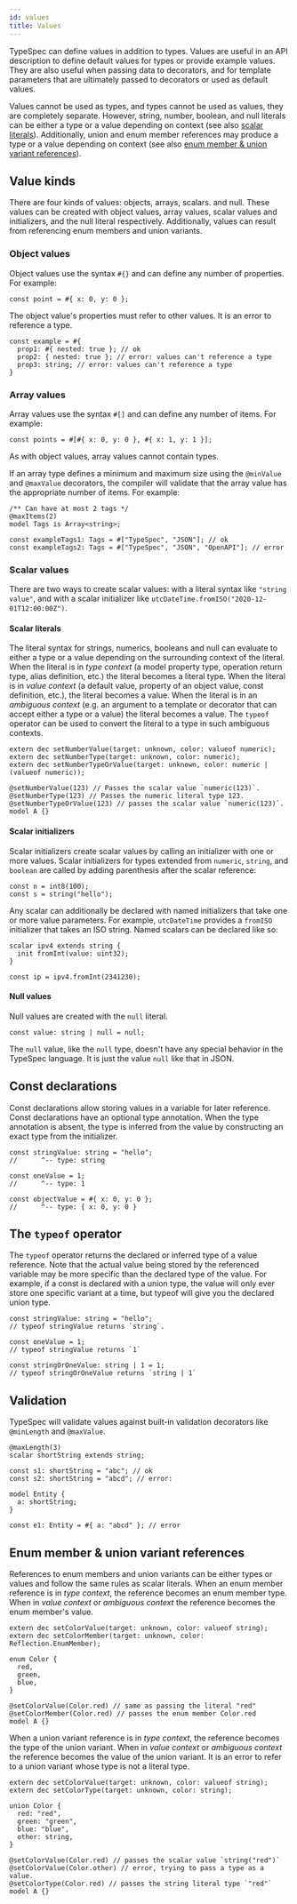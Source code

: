```yaml
---
id: values
title: Values
---
```


TypeSpec can define values in addition to types. Values are useful in an API description to define default values for types or provide example values. They are also useful when passing data to decorators, and for template parameters that are ultimately passed to decorators or used as default values.

Values cannot be used as types, and types cannot be used as values, they are completely separate. However, string, number, boolean, and null literals can be either a type or a value depending on context (see also [scalar literals](#scalar-literals)). Additionally, union and enum member references may produce a type or a value depending on context (see also [enum member &amp; union variant references](#enum-member--union-variant-references)).

## Value kinds

There are four kinds of values: objects, arrays, scalars. and null. These values can be created with object values, array values, scalar values and initializers, and the null literal respectively. Additionally, values can result from referencing enum members and union variants.

### Object values

Object values use the syntax `#{}` and can define any number of properties. For example:

```typespec
const point = #{ x: 0, y: 0 };
```

The object value's properties must refer to other values. It is an error to reference a type.

```typespec
const example = #{
  prop1: #{ nested: true }; // ok
  prop2: { nested: true }; // error: values can't reference a type
  prop3: string; // error: values can't reference a type
}
```

### Array values

Array values use the syntax `#[]` and can define any number of items. For example:

```typespec
const points = #[#{ x: 0, y: 0 }, #{ x: 1, y: 1 }];
```

As with object values, array values cannot contain types.

If an array type defines a minimum and maximum size using the `@minValue` and `@maxValue` decorators, the compiler will validate that the array value has the appropriate number of items. For example:

```typespec
/** Can have at most 2 tags */
@maxItems(2)
model Tags is Array<string>;

const exampleTags1: Tags = #["TypeSpec", "JSON"]; // ok
const exampleTags2: Tags = #["TypeSpec", "JSON", "OpenAPI"]; // error
```

### Scalar values

There are two ways to create scalar values: with a literal syntax like `"string value"`, and with a scalar initializer like `utcDateTime.fromISO("2020-12-01T12:00:00Z")`.

#### Scalar literals

The literal syntax for strings, numerics, booleans and null can evaluate to either a type or a value depending on the surrounding context of the literal. When the literal is in _type context_ (a model property type, operation return type, alias definition, etc.) the literal becomes a literal type. When the literal is in _value context_ (a default value, property of an object value, const definition, etc.), the literal becomes a value. When the literal is in an _ambiguous context_ (e.g. an argument to a template or decorator that can accept either a type or a value) the literal becomes a value. The `typeof` operator can be used to convert the literal to a type in such ambiguous contexts.

```typespec
extern dec setNumberValue(target: unknown, color: valueof numeric);
extern dec setNumberType(target: unknown, color: numeric);
extern dec setNumberTypeOrValue(target: unknown, color: numeric | (valueof numeric));

@setNumberValue(123) // Passes the scalar value `numeric(123)`.
@setNumberType(123) // Passes the numeric literal type 123.
@setNumberTypeOrValue(123) // passes the scalar value `numeric(123)`.
model A {}
```

#### Scalar initializers

Scalar initializers create scalar values by calling an initializer with one or more values. Scalar initializers for types extended from `numeric`, `string`, and `boolean` are called by adding parenthesis after the scalar reference:

```typespec
const n = int8(100);
const s = string("hello");
```

Any scalar can additionally be declared with named initializers that take one or more value parameters. For example, `utcDateTime` provides a `fromISO` initializer that takes an ISO string. Named scalars can be declared like so:

```typespec
scalar ipv4 extends string {
  init fromInt(value: uint32);
}

const ip = ipv4.fromInt(2341230);
```

#### Null values

Null values are created with the `null` literal.

```typespec
const value: string | null = null;
```

The `null` value, like the `null` type, doesn't have any special behavior in the TypeSpec language. It is just the value `null` like that in JSON.

## Const declarations

Const declarations allow storing values in a variable for later reference. Const declarations have an optional type annotation. When the type annotation is absent, the type is inferred from the value by constructing an exact type from the initializer.

```typespec
const stringValue: string = "hello";
//      ^-- type: string

const oneValue = 1;
//      ^-- type: 1

const objectValue = #{ x: 0, y: 0 };
//      ^-- type: { x: 0, y: 0 }
```

## The `typeof` operator

The `typeof` operator returns the declared or inferred type of a value reference. Note that the actual value being stored by the referenced variable may be more specific than the declared type of the value. For example, if a const is declared with a union type, the value will only ever store one specific variant at a time, but typeof will give you the declared union type.

```typespec
const stringValue: string = "hello";
// typeof stringValue returns `string`.

const oneValue = 1;
// typeof stringValue returns `1`

const stringOrOneValue: string | 1 = 1;
// typeof stringOrOneValue returns `string | 1`
```

## Validation

TypeSpec will validate values against built-in validation decorators like `@minLength` and `@maxValue`.

```typespec
@maxLength(3)
scalar shortString extends string;

const s1: shortString = "abc"; // ok
const s2: shortString = "abcd"; // error:

model Entity {
  a: shortString;
}

const e1: Entity = #{ a: "abcd" }; // error
```

## Enum member &amp; union variant references

References to enum members and union variants can be either types or values and follow the same rules as scalar literals. When an enum member reference is in _type context_, the reference becomes an enum member type. When in _value context_ or _ambiguous context_ the reference becomes the enum member's value.

```typespec
extern dec setColorValue(target: unknown, color: valueof string);
extern dec setColorMember(target: unknown, color: Reflection.EnumMember);

enum Color {
  red,
  green,
  blue,
}

@setColorValue(Color.red) // same as passing the literal "red"
@setColorMember(Color.red) // passes the enum member Color.red
model A {}
```

When a union variant reference is in _type context_, the reference becomes the type of the union variant. When in _value context_ or _ambiguous context_ the reference becomes the value of the union variant. It is an error to refer to a union variant whose type is not a literal type.

```typespec
extern dec setColorValue(target: unknown, color: valueof string);
extern dec setColorType(target: unknown, color: string);

union Color {
  red: "red",
  green: "green",
  blue: "blue",
  other: string,
}

@setColorValue(Color.red) // passes the scalar value `string("red")`
@setColorValue(Color.other) // error, trying to pass a type as a value.
@setColorType(Color.red) // passes the string literal type `"red"`
model A {}
```
